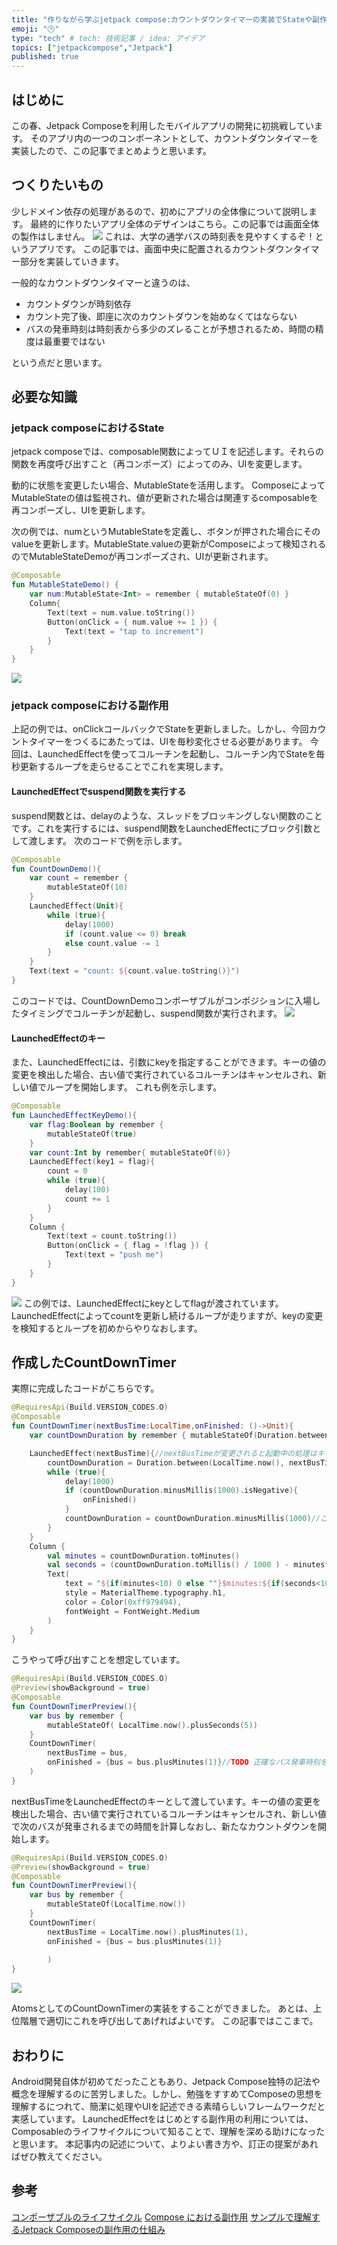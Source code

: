```yaml
---
title: "作りながら学ぶjetpack compose:カウントダウンタイマーの実装でStateや副作用を理解する"
emoji: "🕒"
type: "tech" # tech: 技術記事 / idea: アイデア
topics: ["jetpackcompose","Jetpack"]
published: true
---
```

## はじめに
この春、Jetpack Composeを利用したモバイルアプリの開発に初挑戦しています。
そのアプリ内の一つのコンポーネントとして、カウントダウンタイマ－を実装したので、この記事でまとめようと思います。
## つくりたいもの
少しドメイン依存の処理があるので、初めにアプリの全体像について説明します。
最終的に作りたいアプリ全体のデザインはこちら。この記事では画面全体の製作はしません。
![](/images/af7f4f90bf1c53/screen.png)
これは、大学の通学バスの時刻表を見やすくするぞ！というアプリです。
この記事では、画面中央に配置されるカウントダウンタイマー部分を実装していきます。

一般的なカウントダウンタイマーと違うのは、
- カウントダウンが時刻依存
- カウント完了後、即座に次のカウントダウンを始めなくてはならない
- バスの発車時刻は時刻表から多少のズレることが予想されるため、時間の精度は最重要ではない
  
という点だと思います。

## 必要な知識
### jetpack composeにおけるState
jetpack composeでは、composable関数によってＵＩを記述します。それらの関数を再度呼び出すこと（再コンポーズ）によってのみ、UIを変更します。

動的に状態を変更したい場合、MutableStateを活用します。
ComposeによってMutableStateの値は監視され、値が更新された場合は関連するcomposableを再コンポーズし、UIを更新します。

次の例では、numというMutableStateを定義し、ボタンが押された場合にそのvalueを更新します。MutableState.valueの更新がComposeによって検知されるのでMutableStateDemoが再コンポーズされ、UIが更新されます。
```kotlin
@Composable
fun MutableStateDemo() {
    var num:MutableState<Int> = remember { mutableStateOf(0) }
    Column{
        Text(text = num.value.toString())
        Button(onClick = { num.value += 1 }) {
            Text(text = "tap to increment")
        }
    }
}
```
![](/images/af7f4f90bf1c53/mutableStateDemo.gif)

### jetpack composeにおける副作用
上記の例では、onClickコールバックでStateを更新しました。しかし、今回カウントタイマーをつくるにあたっては、UIを毎秒変化させる必要があります。
今回は、LaunchedEffectを使ってコルーチンを起動し、コルーチン内でStateを毎秒更新するループを走らせることでこれを実現します。
#### LaunchedEffectでsuspend関数を実行する
suspend関数とは、delayのような、スレッドをブロッキングしない関数のことです。これを実行するには、suspend関数をLaunchedEffectにブロック引数として渡します。
次のコードで例を示します。

```kotlin
@Composable
fun CountDownDemo(){
    var count = remember {
        mutableStateOf(10)
    }
    LaunchedEffect(Unit){
        while (true){
            delay(1000)
            if (count.value <= 0) break
            else count.value -= 1
        }
    }
    Text(text = "count: ${count.value.toString()}")
}
```

このコードでは、CountDownDemoコンポーザブルがコンポジションに入場したタイミングでコルーチンが起動し、suspend関数が実行されます。
![](/images/af7f4f90bf1c53/countDownDemo.gif)
#### LaunchedEffectのキー
また、LaunchedEffectには、引数にkeyを指定することができます。キーの値の変更を検出した場合、古い値で実行されているコルーチンはキャンセルされ、新しい値でループを開始します。
これも例を示します。

```kotlin
@Composable
fun LaunchedEffectKeyDemo(){
    var flag:Boolean by remember {
        mutableStateOf(true)
    }
    var count:Int by remember{ mutableStateOf(0)}
    LaunchedEffect(key1 = flag){
        count = 0
        while (true){
            delay(100)
            count += 1
        }
    }
    Column {
        Text(text = count.toString())
        Button(onClick = { flag = !flag }) {
            Text(text = "push me")
        }
    }
}
```
![](/images/af7f4f90bf1c53/keyDemo.gif)
この例では、LaunchedEffectにkeyとしてflagが渡されています。LaunchedEffectによってcountを更新し続けるループが走りますが、keyの変更を検知するとループを初めからやりなおします。
## 作成したCountDownTimer
実際に完成したコードがこちらです。
```kotlin
@RequiresApi(Build.VERSION_CODES.O)
@Composable
fun CountDownTimer(nextBusTime:LocalTime,onFinished: ()->Unit){
    var countDownDuration by remember { mutableStateOf(Duration.between(LocalTime.now(), nextBusTime)) }

    LaunchedEffect(nextBusTime){//nextBusTimeが変更されると起動中の処理はキャンセルされ、新しい値で再実行
        countDownDuration = Duration.between(LocalTime.now(), nextBusTime)
        while (true){
            delay(1000)
            if (countDownDuration.minusMillis(1000).isNegative){
                onFinished()
            }
            countDownDuration = countDownDuration.minusMillis(1000)//ここで再コンポーズが走る
        }
    }
    Column {
        val minutes = countDownDuration.toMinutes()
        val seconds = (countDownDuration.toMillis() / 1000 ) - minutes*60
        Text(
            text = "${if(minutes<10) 0 else ""}$minutes:${if(seconds<10) 0 else ""}$seconds",
            style = MaterialTheme.typography.h1,
            color = Color(0xff979494),
            fontWeight = FontWeight.Medium
        )
    }
}
```


こうやって呼び出すことを想定しています。
```kotlin
@RequiresApi(Build.VERSION_CODES.O)
@Preview(showBackground = true)
@Composable
fun CountDownTimerPreview(){
    var bus by remember {
        mutableStateOf( LocalTime.now().plusSeconds(5))
    }
    CountDownTimer(
        nextBusTime = bus, 
        onFinished = {bus = bus.plusMinutes(1)}//TODO 正確なバス発車時刻を渡す
    )
}
```
nextBusTimeをLaunchedEffectのキーとして渡しています。キーの値の変更を検出した場合、古い値で実行されているコルーチンはキャンセルされ、新しい値で次のバスが発車されるまでの時間を計算しなおし、新たなカウントダウンを開始します。

```kotlin
@RequiresApi(Build.VERSION_CODES.O)
@Preview(showBackground = true)
@Composable
fun CountDownTimerPreview(){
    var bus by remember {
        mutableStateOf(LocalTime.now())
    }
    CountDownTimer(
        nextBusTime = LocalTime.now().plusMinutes(1),
        onFinished = {bus = bus.plusMinutes(1)}
        
        ) 
}
```
![](/images/af7f4f90bf1c53/CountDownTimer.gif)

AtomsとしてのCountDownTimerの実装をすることができました。
あとは、上位階層で適切にこれを呼び出してあげればよいです。
この記事ではここまで。
## おわりに
Android開発自体が初めてだったこともあり、Jetpack Compose独特の記法や概念を理解するのに苦労しました。しかし、勉強をすすめてComposeの思想を理解するにつれて、簡潔に処理やUIを記述できる素晴らしいフレームワークだと実感しています。
LaunchedEffectをはじめとする副作用の利用については、Composableのライフサイクルについて知ることで、理解を深める助けになったと思います。
本記事内の記述について、よりよい書き方や、訂正の提案があればぜひ教えてください。
## 参考
[コンポーザブルのライフサイクル](https://developer.android.com/jetpack/compose/lifecycle?hl=ja)
[Compose における副作用](https://developer.android.com/jetpack/compose/side-effects?hl=ja)
[サンプルで理解するJetpack Composeの副作用の仕組み](https://zenn.dev/kaleidot725/books/jetpack-compose-sideeffect-samples)